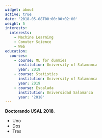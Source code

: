 ```yaml
---
widget: about
active: true
date: '2018-05-08T00:00:00+02:00'
weight: 5
interests:
  interests:
    - Machine Learning
    - Comuter Science
    - Web
education:
  courses:
    - course: ML for dummies
      institution: University of Salamanca
      year: 2019
    - course: Statistics
      institution: University of Salamanca
      year: 2019
    - course: Escalada
      institution: Universidad Salamanca
      year: '2018'
---
```

**Doctorando USAL 2018.**



* Uno
* Dos 
* Tres
